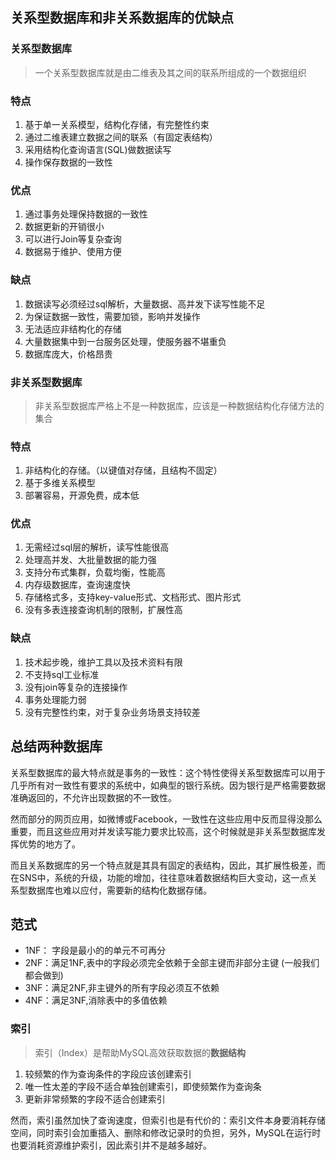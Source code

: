 ## 关系型数据库和非关系数据库的优缺点

### 关系型数据库

> 一个关系型数据库就是由二维表及其之间的联系所组成的一个数据组织

### 特点

1. 基于单一关系模型，结构化存储，有完整性约束
2. 通过二维表建立数据之间的联系（有固定表结构）
3. 采用结构化查询语言(SQL)做数据读写
4. 操作保存数据的一致性

### 优点

1. 通过事务处理保持数据的一致性
2. 数据更新的开销很小
3. 可以进行Join等复杂查询
4. 数据易于维护、使用方便

### 缺点

1. 数据读写必须经过sql解析，大量数据、高并发下读写性能不足
2. 为保证数据一致性，需要加锁，影响并发操作
3. 无法适应非结构化的存储
4. 大量数据集中到一台服务区处理，使服务器不堪重负
5. 数据库庞大，价格昂贵



### 非关系型数据库

> 非关系型数据库严格上不是一种数据库，应该是一种数据结构化存储方法的集合

### 特点

1. 非结构化的存储。（以键值对存储，且结构不固定）
2. 基于多维关系模型
3. 部署容易，开源免费，成本低

### 优点

1. 无需经过sql层的解析，读写性能很高
2. 处理高并发、大批量数据的能力强
3. 支持分布式集群，负载均衡，性能高
4. 内存级数据库，查询速度快
5. 存储格式多，支持key-value形式、文档形式、图片形式
6. 没有多表连接查询机制的限制，扩展性高

### 缺点

1. 技术起步晚，维护工具以及技术资料有限
2. 不支持sql工业标准
3. 没有join等复杂的连接操作
4. 事务处理能力弱
5. 没有完整性约束，对于复杂业务场景支持较差



## 总结两种数据库

关系型数据库的最大特点就是事务的一致性：这个特性使得关系型数据库可以用于几乎所有对一致性有要求的系统中，如典型的银行系统。因为银行是严格需要数据准确返回的，不允许出现数据的不一致性。

然而部分的网页应用，如微博或Facebook，一致性在这些应用中反而显得没那么重要，而且这些应用对并发读写能力要求比较高，这个时候就是非关系型数据库发挥优势的地方了。

而且关系数据库的另一个特点就是其具有固定的表结构，因此，其扩展性极差，而在SNS中，系统的升级，功能的增加，往往意味着数据结构巨大变动，这一点关系型数据库也难以应付，需要新的结构化数据存储。



## 范式

- 1NF： 字段是最小的的单元不可再分 
- 2NF：满足1NF,表中的字段必须完全依赖于全部主键而非部分主键 (一般我们都会做到)
- 3NF：满足2NF,非主键外的所有字段必须互不依赖
- 4NF：满足3NF,消除表中的多值依赖



### 索引

> 索引（Index）是帮助MySQL高效获取数据的**数据结构**

1. 较频繁的作为查询条件的字段应该创建索引
2. 唯一性太差的字段不适合单独创建索引，即使频繁作为查询条
3. 更新非常频繁的字段不适合创建索引

然而，索引虽然加快了查询速度，但索引也是有代价的：索引文件本身要消耗存储空间，同时索引会加重插入、删除和修改记录时的负担，另外，MySQL在运行时也要消耗资源维护索引，因此索引并不是越多越好。